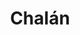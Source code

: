 ---
title: Chalán
departamento: Sucre
description: >-
  Es un municipio colombiano del departamento de Sucre, ubicado en la subregión
  de Montes de María, al norte del país. Se sitúa a 54 km de Sincelejo, la
  capital departamental.
grafica_ubicacion_geografica: /charts/municipios/chalan/ubicacion_geografica.html
grafica_comunidades_focalizadas: /charts/municipios/chalan/comunidades_focalizadas.html
grafica_poblacion_genero: /charts/municipios/chalan/poblacion_genero.html
grafica_area_geografica_genero: /charts/municipios/chalan/area_geografica_genero.html
grafica_pertenencia_etnica: /charts/municipios/chalan/pertenencia_etnica.html
grafica_conflicto_identidad: /charts/municipios/chalan/conflicto_identidad.html
grafica_violencia_sexual: /charts/municipios/chalan/violencia_sexual.html
grafica_violencia_fisica: /charts/municipios/chalan/violencia_fisica.html
grafica_violencia_psicologica: /charts/municipios/chalan/violencia_psicologica.html
grafica_negligencia_abandono: /charts/municipios/chalan/negligencia_abandono.html
ficha: /fichas/chalan/ficha.pdf
centros_poblados_corregimientos:
  - La Ceiba
  - Nuevo Manzanares
  - Desbarrancado
  - Montebello
distribucion_poblacional_hombres: 2362
distribucion_poblacional_mujeres: 2063
poblacion_discapacidad: 620
comunidades_etnicas_zona:
  - Chale
asentamientos_indigenas: 1
resguardos_indigenas: null
consejos_comunitarios: null
total_poblacion_victima: 3889
num_sujetos_reparacion_colectiva: 0
num_planes_retorno_reubicacion_colectiva: 5
territorio_entidades_snariv_sivjrnr:
  - Servicio Nacional de Aprendizaje (SENA) (SNARIV)
  - Instituto Colombiano de Bienestar Familiar (ICBF) (SNARIV)
  - Enlace de víctimas Municipal (SNARIV)
  - Defensoría del Pueblo (SNARIV)
priorizacion_convivencia_social_salud_mental: Embarazo en Adolescentes (10-19 años),Alta derivación de partos a 2 nivel
region: Montes de María
priorizacion_sexualidad_derechos_sexuales_reproductivos: >-
  Discapacidad en personas mayores,Alta dependencia infantil,Población víctima
  del conflicto armado
priorizacion_gestion_diferencial_poblaciones_vulnerables: >-
  "Debilidades en infraestructura, dotación, talento humano para desarrollar
  acciones de IVC",Contratación tardía de talento humano para acciones en salud
  pública,Debilidades en la calidad del RIPS y del registro clínico
priorizacion_fortalecimiento_autoridad_sanitaria: >-
  "Debilidades en infraestructura, dotación, talento humano para desarrollar
  acciones de IVC",Contratación tardía de talento humano para acciones en salud
  pública,Debilidades en la calidad del RIPS y del registro clínico
eventos_salud_publica_predominantes:
  - Dengue
  - Agresiones por animales potencialmente transmisores de rabia
  - Vigilancia en salud pública de la violencia de género e intrafamiliar
  - Leishmaniasis Cutánea
  - Accidente ofídico
  - Intoxicaciones
  - Malaria (todas las formas)
  - Infección respiratoria aguda grave inusitada
  - Mortalidad perinatal y neonatal tardía
  - Varicela individual
rips_salud_mental_poblacion_general:
  - Trastorno de ansiedad
  - Trastorno mixto de ansiedad y depresión
  - Trastorno de lenguaje expresivo
  - Trastorno del desarrollo de las habilidades escolares
  - Trastorno de pánico
servicios_telemedicina_mpio_depto:
  - No hay habilitados servicios aún
total_pobreza_multidimensional: 7390%
pobreza_multidimensional_urbano: 7170%
pobreza_multidimensional_centro_poblado_rural_disperso: 7800%
ppales_actividades_economicas:
  - Servicios
  - Agricultura
  - Agroturismo
  - Turismo de Naturaleza y Rural
observaciones_ppales_actividades_economicas: |-
  Servicios es la actividad más representativa
  Maíz
  Yuca
  Ñame
  Aguacate
  Tabaco
  Ají dulce
ppal_vocacion_mpio:
  - Agricultura
  - Ganadería
observaciones_ppal_vocacion_mpio: null
trabajo_informal: 9650%
ppal_uso_suelo:
  - Servicios
  - Agricultura
observaciones_ppal_uso_suelo: null
espacios_socio_comunitarios:
  - BIBLIOTECA PÚBLICA MUNICIPAL GABRIEL GARCÍA MÁRQUEZ
  - ' Casa de la memoria y escuela popular "El bonche"'
  - ' Polideportivo Municipal'
  - ' Parque principal'
medios_comunicacion:
  - Perifoneo
  - ' Volantes'
iniciativas_org_sociedad_civil: '26'
programas_usaid:
  - Nuestra Tierra Próspera
  - ' Riqueza Natural 2017-2022'
comunidades:
  - label: Corregimiento La Ceiba
    slug: corregimiento-la-ceiba
    permalink: /comunidad-focalizada/corregimiento-la-ceiba
download_file: /reportes/chalan.pdf
layout: territorio

---